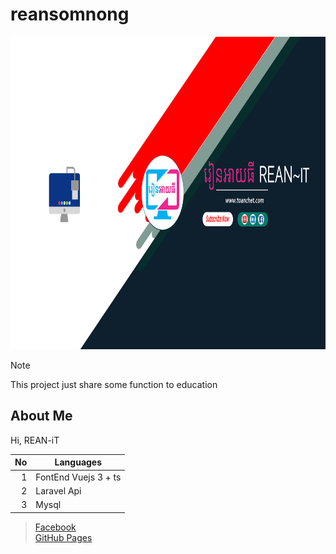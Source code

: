 # reansomnong

<img src="https://github.com/reaninformationtech/reansomnong/blob/c16769549b93df771b117d53ad08d5c0879c1e6d/banner.png" height="500" width="900">

> [!NOTE]
> This project just share some function to education

## About Me
Hi, REAN-iT 



| No   | Languages |
|-----:|-----------|
|     1| FontEnd Vuejs 3 + ts|
|     2| Laravel Api    |
|     3| Mysql       |



> [Facebook](https://www.facebook.com/reaninformationtech) <br/>
> [GitHub Pages](https://github.com/reaninformationtech)
